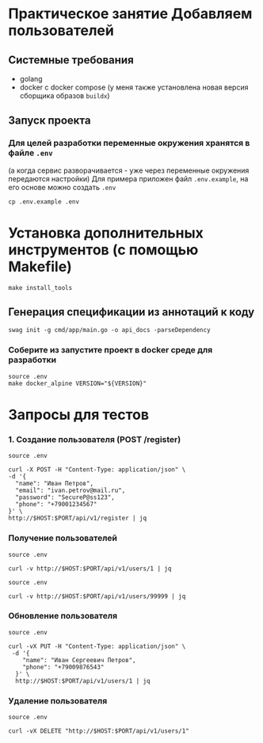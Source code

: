 # Практическое занятие Добавляем пользователей

## Системные требования
- golang 
- docker с docker compose (у меня также установлена новая версия сборщика образов `buildx`)
 
## Запуск проекта
### Для целей разработки переменные окружения хранятся в файле `.env` 
(а когда сервис разворачивается - уже через переменные окружения передаются настройки)
Для примера приложен файл `.env.example`, на его основе можно создать `.env`
```shell
cp .env.example .env
```

# Установка дополнительных инструментов (с помощью Makefile)
```shell
make install_tools
```

## Генерация спецификации из аннотаций к коду
```shell
swag init -g cmd/app/main.go -o api_docs -parseDependency
```

### Соберите из запустите проект в docker среде для разработки
```shell
source .env
make docker_alpine VERSION="${VERSION}"
```


# Запросы для тестов
### 1. Создание пользователя (POST /register)
```shell
source .env

curl -X POST -H "Content-Type: application/json" \
-d '{
  "name": "Иван Петров",
  "email": "ivan.petrov@mail.ru",
  "password": "SecureP@ss123",
  "phone": "+79001234567"
}' \
http://$HOST:$PORT/api/v1/register | jq
```

### Получение пользователей
```shell
source .env

curl -v http://$HOST:$PORT/api/v1/users/1 | jq
```

```shell
source .env

curl -v http://$HOST:$PORT/api/v1/users/99999 | jq
```

### Обновление пользователя
```shell
source .env

curl -vX PUT -H "Content-Type: application/json" \
 -d '{
    "name": "Иван Сергеевич Петров", 
    "phone": "+79009876543"
  }' \
  http://$HOST:$PORT/api/v1/users/1 | jq
```

### Удаление пользователя
```shell
source .env

curl -vX DELETE "http://$HOST:$PORT/api/v1/users/1"
```
